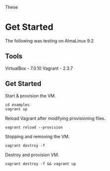 These

# Get Started
The following was testing on AlmaLinux 9.2

## Tools
VirtualBox - 7.0.10
Vagrant - 2.3.7

## Get Started

Start & provision the VM.
```
cd examples
vagrant up
```

Reload Vagrant after modifying provisioning files.
```
vagrant reload --provision
```

Stopping and removing the VM.
```
vagrant destroy -f
```

Destroy and provision VM.
```
vagrant destroy -f && vagrant up
```